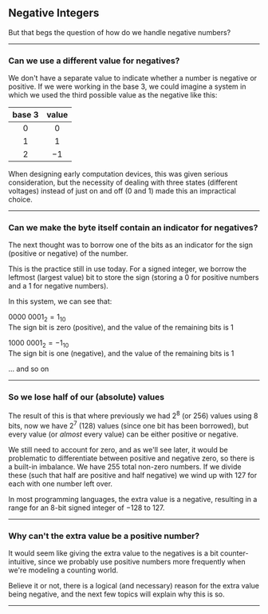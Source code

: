 ## Negative Integers

But that begs the question of how do we handle negative numbers?

---

### Can we use a different value for negatives?

We don't have a separate value to indicate whether a number is 
negative or positive. If we were working in the base $3$, we could
imagine a system in which we used the third possible value as the
negative like this:

|base 3|value|
|:-:|:-:|
|$0$|$0$|
|$1$|$1$|
|$2$|$-1$|

When designing early computation devices, this was given serious
consideration, but the necessity of dealing with three states 
(different voltages) instead of just on and off ($0$ and $1$) made this an
impractical choice.

---

### Can we make the byte itself contain an indicator for negatives?

The next thought was to borrow one of the bits as an indicator for the
sign (positive or negative) of the number.

This is the practice still in use today. For a signed integer, we 
borrow the leftmost (largest value) bit to store the sign (storing a $0$ 
for positive numbers and a $1$ for negative numbers).

In this system, we can see that:

$0000~0001_2=1_{10}$  
The sign bit is zero (positive), and the value of the remaining bits is 1

$1000~0001_2=-1_{10}$  
The sign bit is one (negative), and the value of the remaining bits is 1

... and so on

---

### So we lose half of our (absolute) values

The result of this is that where previously we had $2^8$ (or $256$) values 
using $8$ bits, now we have $2^7$ ($128$) values (since one bit has been 
borrowed), but every value (or *almost* every value) can be either 
positive or negative.

We still need to account for zero, and as we'll see later, it would be
problematic to differentiate between positive and negative zero, so 
there is a built-in imbalance. We have $255$ total non-zero numbers. If
we divide these (such that half are positive and half negative) we wind
up with $127$ for each with one number left over.

In most programming languages, the extra value is a negative, resulting
in a range for an $8$-bit signed integer of $-128$ to $127$.

---

### Why can't the extra value be a positive number?

It would seem like giving the extra value to the negatives is a bit
counter-intuitive, since we probably use positive numbers more 
frequently when we're modeling a counting world.

Believe it or not, there is a logical (and necessary) reason for the
extra value being negative, and the next few topics will explain why 
this is so.

---
